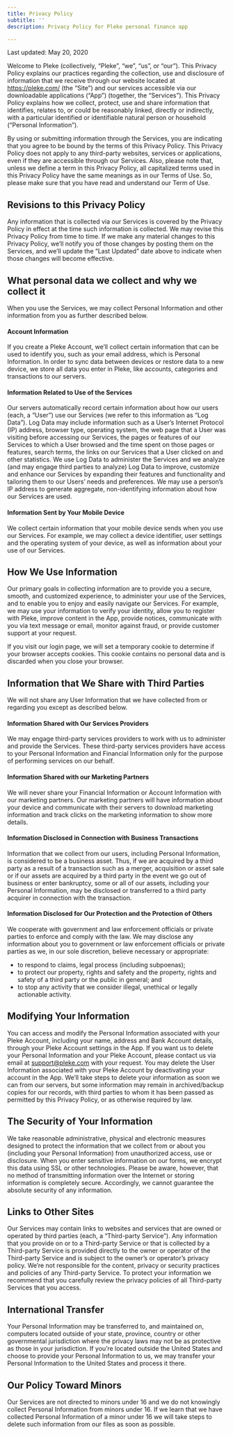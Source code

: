 ```yaml
---
title: Privacy Policy
subtitle: ''
description: Privacy Policy for Pleke personal finance app

---
```



Last updated: May 20, 2020

Welcome to Pleke (collectively, “Pleke”, “we”, “us”, or “our”). This Privacy Policy explains our practices regarding the collection, use and disclosure of information that we receive through our website located at https://pleke.com/ (the “Site”) and our services accessible via our downloadable applications (“App”) (together, the “Services”). This Privacy Policy explains how we collect, protect, use and share information that identifies, relates to, or could be reasonably linked, directly or indirectly, with a particular identified or identifiable natural person or household (“Personal Information”).

By using or submitting information through the Services, you are indicating that you agree to be bound by the terms of this Privacy Policy. This Privacy Policy does not apply to any third-party websites, services or applications, even if they are accessible through our Services. Also, please note that, unless we define a term in this Privacy Policy, all capitalized terms used in this Privacy Policy have the same meanings as in our Terms of Use. So, please make sure that you have read and understand our Term of Use.

## Revisions to this Privacy Policy

Any information that is collected via our Services is covered by the Privacy Policy in effect at the time such information is collected. We may revise this Privacy Policy from time to time. If we make any material changes to this Privacy Policy, we’ll notify you of those changes by posting them on the Services, and we’ll update the “Last Updated” date above to indicate when those changes will become effective.

## What personal data we collect and why we collect it

When you use the Services, we may collect Personal Information and other information from you as further described below.

#### Account Information

If you create a Pleke Account, we’ll collect certain information that can be used to identify you, such as your email address, which is Personal Information. In order to sync data between devices or restore data to a new device, we store all data you enter in Pleke, like accounts, categories and transactions to our servers.

#### Information Related to Use of the Services

Our servers automatically record certain information about how our users (each, a “User”) use our Services (we refer to this information as “Log Data”). Log Data may include information such as a User’s Internet Protocol (IP) address, browser type, operating system, the web page that a User was visiting before accessing our Services, the pages or features of our Services to which a User browsed and the time spent on those pages or features, search terms, the links on our Services that a User clicked on and other statistics. We use Log Data to administer the Services and we analyze (and may engage third parties to analyze) Log Data to improve, customize and enhance our Services by expanding their features and functionality and tailoring them to our Users’ needs and preferences. We may use a person’s IP address to generate aggregate, non-identifying information about how our Services are used.

#### Information Sent by Your Mobile Device

We collect certain information that your mobile device sends when you use our Services. For example, we may collect a device identifier, user settings and the operating system of your device, as well as information about your use of our Services.

## How We Use Information

Our primary goals in collecting information are to provide you a secure, smooth, and customized experience, to administer your use of the Services, and to enable you to enjoy and easily navigate our Services. For example, we may use your information to verify your identity, allow you to register with Pleke, improve content in the App, provide notices, communicate with you via text message or email, monitor against fraud, or provide customer support at your request.

If you visit our login page, we will set a temporary cookie to determine if your browser accepts cookies. This cookie contains no personal data and is discarded when you close your browser.

## Information that We Share with Third Parties

We will not share any User Information that we have collected from or regarding you except as described below.

#### Information Shared with Our Services Providers

We may engage third-party services providers to work with us to administer and provide the Services. These third-party services providers have access to your Personal Information and Financial Information only for the purpose of performing services on our behalf.

#### Information Shared with our Marketing Partners

We will never share your Financial Information or Account Information with our marketing partners. Our marketing partners will have information about your device and communicate with their servers to download marketing information and track clicks on the marketing information to show more details.

#### Information Disclosed in Connection with Business Transactions

Information that we collect from our users, including Personal Information, is considered to be a business asset. Thus, if we are acquired by a third party as a result of a transaction such as a merger, acquisition or asset sale or if our assets are acquired by a third party in the event we go out of business or enter bankruptcy, some or all of our assets, including your Personal Information, may be disclosed or transferred to a third party acquirer in connection with the transaction.

#### Information Disclosed for Our Protection and the Protection of Others

We cooperate with government and law enforcement officials or private parties to enforce and comply with the law. We may disclose any information about you to government or law enforcement officials or private parties as we, in our sole discretion, believe necessary or appropriate:

- to respond to claims, legal process (including subpoenas);
- to protect our property, rights and safety and the property, rights and safety of a third party or the public in general; and
- to stop any activity that we consider illegal, unethical or legally actionable activity.

## Modifying Your Information

You can access and modify the Personal Information associated with your Pleke Account, including your name, address and Bank Account details, through your Pleke Account settings in the App. If you want us to delete your Personal Information and your Pleke Account, please contact us via email at support@pleke.com with your request. You may delete the User Information associated with your Pleke Account by deactivating your account in the App. We’ll take steps to delete your information as soon we can from our servers, but some information may remain in archived/backup copies for our records, with third parties to whom it has been passed as permitted by this Privacy Policy, or as otherwise required by law.

## The Security of Your Information

We take reasonable administrative, physical and electronic measures designed to protect the information that we collect from or about you (including your Personal Information) from unauthorized access, use or disclosure. When you enter sensitive information on our forms, we encrypt this data using SSL or other technologies. Please be aware, however, that no method of transmitting information over the Internet or storing information is completely secure. Accordingly, we cannot guarantee the absolute security of any information.

## Links to Other Sites

Our Services may contain links to websites and services that are owned or operated by third parties (each, a “Third-party Service”). Any information that you provide on or to a Third-party Service or that is collected by a Third-party Service is provided directly to the owner or operator of the Third-party Service and is subject to the owner’s or operator’s privacy policy. We’re not responsible for the content, privacy or security practices and policies of any Third-party Service. To protect your information we recommend that you carefully review the privacy policies of all Third-party Services that you access.

## International Transfer

Your Personal Information may be transferred to, and maintained on, computers located outside of your state, province, country or other governmental jurisdiction where the privacy laws may not be as protective as those in your jurisdiction. If you’re located outside the United States and choose to provide your Personal Information to us, we may transfer your Personal Information to the United States and process it there.

## Our Policy Toward Minors

Our Services are not directed to minors under 16 and we do not knowingly collect Personal Information from minors under 16. If we learn that we have collected Personal Information of a minor under 16 we will take steps to delete such information from our files as soon as possible.


